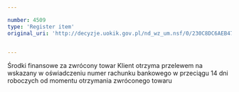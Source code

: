 ```yaml
---

number: 4509
type: 'Register item'
original_uri: 'http://decyzje.uokik.gov.pl/nd_wz_um.nsf/0/230C8DC6AEB4705CC1257B55003EE950?OpenDocument'


---
```


Środki finansowe za zwrócony towar Klient otrzyma przelewem na wskazany w oświadczeniu numer rachunku bankowego w przeciągu 14 dni roboczych od momentu otrzymania zwróconego towaru
